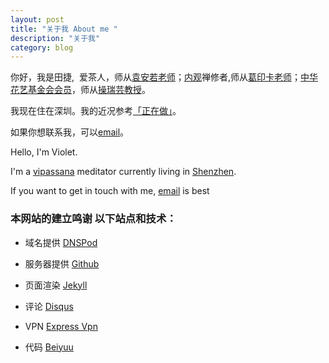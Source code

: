 ```yaml
---
layout: post
title: "关于我 About me "
description: "关于我"
category: blog
---
```


你好，我是田捷,  爱茶人，师从[袁安若老师](http://blog.sina.com.cn/chasutra )；[内观](https://www.dhamma.org/en/index)禅修者,师从[葛印卡老师](https://en.wikipedia.org/wiki/S._N._Goenka)；[中华花艺基金会会员](http://www.florist.org.tw)，师从[操瑞芸教授](http://blog.sina.com.cn/caoruiyunchengdu)。

我现在住在深圳。我的近况参考[「正在做」](http://violettianjie.com/whatIamdoingnow)。

如果你想联系我，可以[email](violettianjie@qq.com)。


Hello, I'm Violet.

I'm a [vipassana](https://www.dhamma.org/en/index) meditator currently living in [Shenzhen](https://en.wikipedia.org/wiki/Shenzhen).

If you want to get in touch with me, [email](violettianjie@qq.com) is best


### 本网站的建立鸣谢 以下站点和技术：

- 域名提供 [DNSPod]( https://www.dnspod.cn)

- 服务器提供 [Github](  https://github.com)

- 页面渲染 [Jekyll]( https://jekyllrb.com)

- 评论 [Disqus]( http://disqus.com)

- VPN [Express Vpn]( https://www.xpress-vpn.com)

- 代码 [Beiyuu](http://beiyuu.com/)
